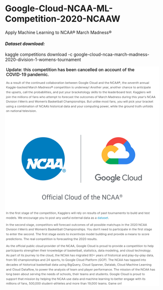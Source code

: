 # Google-Cloud-NCAA-ML-Competition-2020-NCAAW
Apply Machine Learning to NCAA® March Madness®


#### _Dataset download:_
kaggle competitions download -c google-cloud-ncaa-march-madness-2020-division-1-womens-tournament


![](pics/Google-NCAA-Description.png)
